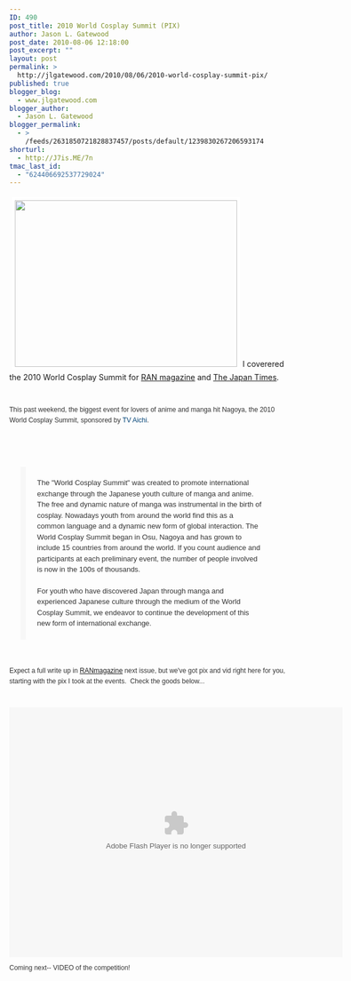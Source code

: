 ```yaml
---
ID: 490
post_title: 2010 World Cosplay Summit (PIX)
author: Jason L. Gatewood
post_date: 2010-08-06 12:18:00
post_excerpt: ""
layout: post
permalink: >
  http://jlgatewood.com/2010/08/06/2010-world-cosplay-summit-pix/
published: true
blogger_blog:
  - www.jlgatewood.com
blogger_author:
  - Jason L. Gatewood
blogger_permalink:
  - >
    /feeds/2631850721828837457/posts/default/1239830267206593174
shorturl:
  - http://J7is.ME/7n
tmac_last_id:
  - "624406692537729024"
---
```

<img class="alignleft" style="margin: 5px; border: 5px solid white;" src="http://www.jlgatewood.com/wp-content/uploads/2010/10/4863979120_6f64f2eb6b.jpg" alt="" width="400" height="300" />I coverered the 2010 World Cosplay Summit for <a href="http://www.ranmagazine.com/2010/08/2010-world-cosplay-summit-hits-nagoya_01.html" target="_blank">RAN magazine</a> and <a href="http://www.japantimes.com" target="_blank">The Japan Times</a>.<br /><div><br /><p style="margin-top: 10px; margin-right: 0px; margin-bottom: 20px; margin-left: 0px; color: #333333; font-family: Arial, serif; font-size: 12px; line-height: 19px; padding: 0px;">This past weekend, the biggest event for lovers of anime and manga hit Nagoya, the 2010 World Cosplay Summit, sponsored by <a style="text-decoration: none; color: #004276;" href="http://www.tv-aichi.co.jp/wcs/e/what/index.html" target="_blank">TV Aichi</a>.</p><br /><br /><blockquote style="padding-top: 0px; padding-right: 30px; padding-bottom: 0px; padding-left: 20px; border-left-width: 10px; border-left-style: solid; border-left-color: #f7f7f7; color: #333333; font-family: Arial, serif; font-size: 12px; line-height: 19px; margin: 20px;"><br /><p style="font-size: 13px; line-height: 1.5; padding: 0px; margin: 0px;">The "World Cosplay Summit" was created to promote international exchange through the Japanese youth culture of manga and anime.<br style="font-size: 13px;" />The free and dynamic nature of manga was instrumental in the birth of cosplay. Nowadays youth from around the world find this as a common language and a dynamic new form of global interaction. The World Cosplay Summit began in Osu, Nagoya and has grown to include 15 countries from around the world. If you count audience and participants at each preliminary event, the number of people involved is now in the 100s of thousands.</p><br /><p style="font-size: 13px; line-height: 1.5; padding: 0px; margin: 0px;">For youth who have discovered Japan through manga and experienced Japanese culture through the medium of the World Cosplay Summit, we endeavor to continue the development of this new form of international exchange.</p><br /></blockquote><br /><p style="margin-top: 10px; margin-right: 0px; margin-bottom: 20px; margin-left: 0px; color: #333333; font-family: Arial, serif; font-size: 12px; line-height: 19px; padding: 0px;">Expect a full write up in <a href="http://www.ranmagazine.com/2010/08/2010-world-cosplay-summit-hits-nagoya_01.html" target="_blank">RANmagazine</a> next issue, but we've got pix and vid right here for you, starting with the pix I took at the events.  Check the goods below...</p><br /><object class width="600" height="450" codebase="http://download.macromedia.com/pub/shockwave/cabs/flash/swflash.cab#version=6,0,40,0"><param name="flashvars" value="offsite=true&lang=en-us&page_show_url=%2Fphotos%2Fstarrwulfe%2Fsets%2F72157624501968501%2Fshow%2F&page_show_back_url=%2Fphotos%2Fstarrwulfe%2Fsets%2F72157624501968501%2F&set_id=72157624501968501&jump_to=" /><param name="allowFullScreen" value="true" /><param name="src" value="" /><param name="allowfullscreen" value="true" /><embed type="application/x-shockwave-flash" width="600" height="450" src="" allowfullscreen="true" flashvars="offsite=true&lang=en-us&page_show_url=%2Fphotos%2Fstarrwulfe%2Fsets%2F72157624501968501%2Fshow%2F&page_show_back_url=%2Fphotos%2Fstarrwulfe%2Fsets%2F72157624501968501%2F&set_id=72157624501968501&jump_to="></embed></object><br /><p style="margin-top: 10px; margin-right: 0px; margin-bottom: 20px; margin-left: 0px; color: #333333; font-family: Arial, serif; font-size: 12px; line-height: 19px; padding: 0px;">Coming next-- VIDEO of the competition!</p><br /><br /></div>